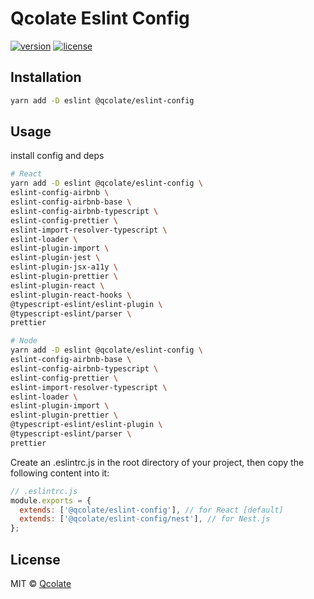 # Qcolate Eslint Config

[![version][npm-img]][npm-url] [![license][license-img]][license-url]


## Installation

```bash
yarn add -D eslint @qcolate/eslint-config
```


## Usage

install config and deps

```bash
# React
yarn add -D eslint @qcolate/eslint-config \
eslint-config-airbnb \
eslint-config-airbnb-base \
eslint-config-airbnb-typescript \
eslint-config-prettier \
eslint-import-resolver-typescript \
eslint-loader \
eslint-plugin-import \
eslint-plugin-jest \
eslint-plugin-jsx-a11y \
eslint-plugin-prettier \
eslint-plugin-react \
eslint-plugin-react-hooks \
@typescript-eslint/eslint-plugin \
@typescript-eslint/parser \
prettier
```


```bash
# Node
yarn add -D eslint @qcolate/eslint-config \
eslint-config-airbnb-base \
eslint-config-airbnb-typescript \
eslint-config-prettier \
eslint-import-resolver-typescript \
eslint-loader \
eslint-plugin-import \
eslint-plugin-prettier \
@typescript-eslint/eslint-plugin \
@typescript-eslint/parser \
prettier
```


Create an .eslintrc.js in the root directory of your project, then copy the following content into it:

```javascript
// .eslintrc.js
module.exports = {
  extends: ['@qcolate/eslint-config'], // for React [default]
  extends: ['@qcolate/eslint-config/nest'], // for Nest.js
};
```


## License

MIT © [Qcolate][qcolate-url]

<!-- link -->

[qcolate-url]: https://qcolate.com


[license-img]: https://img.shields.io/npm/l/@qcolate/eslint-config.svg?style=flat&colorA=000000&colorB=000000

[license-url]: ./LICENSE


[npm-img]: https://img.shields.io/npm/v/@qcolate/eslint-config?style=flat&colorA=000000&colorB=000000

[npm-url]: https://www.npmjs.com/package/@qcolate/eslint-config
